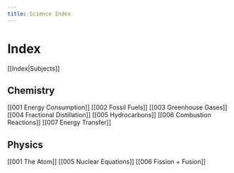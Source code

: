 ```yaml
---
title: Science Index
---
```


# Index
[[Index|Subjects]]

## Chemistry

[[001 Energy Consumption]]
[[002 Fossil Fuels]]
[[003 Greenhouse Gases]]
[[004 Fractional Distillation]]
[[005 Hydrocarbons]]
[[006 Combustion Reactions]]
[[007 Energy Transfer]]


## Physics
[[001 The Atom]]
[[005 Nuclear Equations]]
[[006 Fission + Fusion]]




